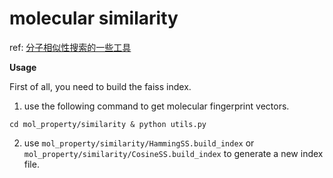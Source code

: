 # molecular similarity

ref: [分子相似性搜索的一些工具](https://www.tvect.cn/archives/394)

**Usage**

First of all, you need to build the faiss index.

1. use the following command to get molecular fingerprint vectors.

```
cd mol_property/similarity & python utils.py
```

2. use `mol_property/similarity/HammingSS.build_index` or `mol_property/similarity/CosineSS.build_index` to generate a new index file.

